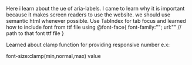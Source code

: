 Here i learn about the ue of aria-labels.
I came to learn why it is important because it makes screen readers to use the website.
we should use semantic html whenever possible.
Use TabIndex for tab focus and learned how to include font from ttf file using 
@font-face{
    font-family:"";
    url:""  // path to that font ttf file
}

Learned about clamp function for providing responsive number
e.x:

font-size:clamp(min,normal,max) value

